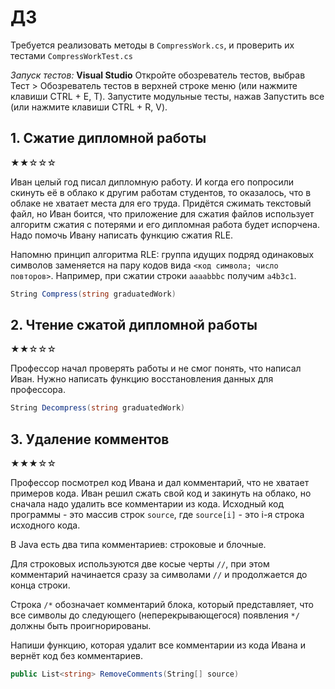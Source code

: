 # ДЗ

Требуется реализовать методы в `CompressWork.cs`, и проверить их тестами `CompressWorkTest.cs`

*Запуск тестов:* 
**Visual Studio**
Откройте обозреватель тестов, выбрав Тест > Обозреватель тестов в верхней строке меню (или нажмите клавиши CTRL + E, T).
Запустите модульные тесты, нажав Запустить все (или нажмите клавиши CTRL + R, V).

## 1. Сжатие дипломной работы

★★☆☆☆

Иван целый год писал дипломную работу. И когда его попросили скинуть её в облако к другим работам студентов, то оказалось, что в облаке не хватает места для его труда. Придётся сжимать текстовый файл, но Иван боится, что приложение для сжатия файлов использует алгоритм сжатия с потерями и его дипломная работа будет испорчена. Надо помочь Ивану написать функцию сжатия RLE.

Напомню принцип алгоритма RLE: группа  идущих  подряд одинаковых символов заменяется на пару кодов вида `<код символа; число повторов>`. Например, при сжатии строки `aaaabbbc` получим `a4b3c1`.

```C#
String Compress(string graduatedWork)
```

## 2. Чтение сжатой дипломной работы

★★☆☆☆

Профессор начал проверять работы и не смог понять, что написал Иван. Нужно написать функцию восстановления данных для профессора.

```C#
String Decompress(string graduatedWork)
```

## 3. Удаление комментов

★★★☆☆

Профессор посмотрел код Ивана и дал комментарий, что не хватает примеров кода. Иван решил сжать свой код и закинуть на облако, но сначала надо удалить все комментарии из кода. Исходный код программы - это массив строк `source`, где `source[i]` - это i-я строка исходного кода.

В Java есть два типа комментариев: строковые и блочные.

Для строковых используются две косые черты `//`, при этом комментарий начинается сразу за символами `//` и продолжается до конца строки.

Строка `/*` обозначает комментарий блока, который представляет, что все символы до следующего (неперекрывающегося) появления `*/` должны быть проигнорированы.

Напиши функцию, которая удалит все комментарии из кода Ивана и вернёт код без комментариев.

```C#
public List<string> RemoveComments(String[] source)
```
